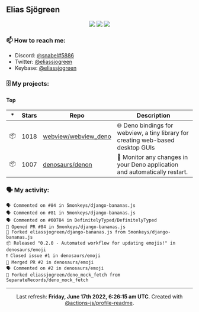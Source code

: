 ## Elias Sjögreen

<p align="center">
  <img src="https://img.shields.io/badge/🎂-dec. 2003-success" />
  <img src="https://img.shields.io/badge/🌎-Stockholm-informational" />
  <img src="https://img.shields.io/badge/👦-He/Him-informational" />
</p>

### 📫 How to reach me:

- Discord: [@snabel#5886](https://discord.com/users/267978757799673866)
- Twitter: [@eliassjogreen](https://twitter.com/eliassjogreen)
- Keybase: [@eliassjogreen](https://keybase.io/eliassjogreen)

### 🗄 My projects:

#### Top
|*|Stars|Repo|Description|
|---|---|---|---|
| 📦 | 1018 | [webview/webview_deno](https://github.com/webview/webview_deno) | 🌐 Deno bindings for webview, a tiny library for creating web-based desktop GUIs |
| 📦 | 1007 | [denosaurs/denon](https://github.com/denosaurs/denon) | 👀 Monitor any changes in your Deno application and automatically restart. |

### 🗣 My activity:

```
🗣 Commented on #84 in 5monkeys/django-bananas.js
🗣 Commented on #81 in 5monkeys/django-bananas.js
🗣 Commented on #60784 in DefinitelyTyped/DefinitelyTyped
💪 Opened PR #84 in 5monkeys/django-bananas.js
🍴 Forked eliassjogreen/django-bananas.js from 5monkeys/django-bananas.js
📦 Released "0.2.0 - Automated workflow for updating emojis!" in denosaurs/emoji
❗️ Closed issue #1 in denosaurs/emoji
🎉 Merged PR #2 in denosaurs/emoji
🗣 Commented on #2 in denosaurs/emoji
🍴 Forked eliassjogreen/deno_mock_fetch from SeparateRecords/deno_mock_fetch
```

------------
<p align="center">Last refresh: <b>Friday, June 17th 2022, 6:26:15 am UTC</b>. Created with <a href=https://github.com/marketplace/actions/profile-readme>@actions-js/profile-readme</a>.</p>
